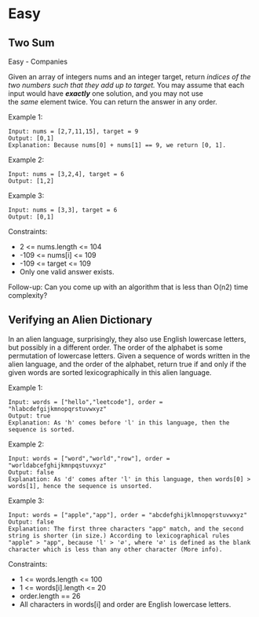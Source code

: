 # Easy

## Two Sum

Easy - Companies

Given an array of integers nums and an integer target, return *indices of the two numbers such that they add up to target.*
You may assume that each input would have **_exactly_** one solution, and you may not use the *same* element twice.
You can return the answer in any order.

Example 1:

    Input: nums = [2,7,11,15], target = 9
    Output: [0,1]
    Explanation: Because nums[0] + nums[1] == 9, we return [0, 1].

Example 2:

    Input: nums = [3,2,4], target = 6
    Output: [1,2]

Example 3:

    Input: nums = [3,3], target = 6
    Output: [0,1]

Constraints:

- 2 <= nums.length <= 104
- -109 <= nums[i] <= 109
- -109 <= target <= 109
- Only one valid answer exists.

Follow-up: Can you come up with an algorithm that is less than O(n2) time complexity?

## Verifying an Alien Dictionary

In an alien language, surprisingly, they also use English lowercase letters, but possibly in a different order. The order of the alphabet is some permutation of lowercase letters.
Given a sequence of words written in the alien language, and the order of the alphabet, return true if and only if the given words are sorted lexicographically in this alien language.

Example 1:

    Input: words = ["hello","leetcode"], order = "hlabcdefgijkmnopqrstuvwxyz"
    Output: true
    Explanation: As 'h' comes before 'l' in this language, then the sequence is sorted.

Example 2:

    Input: words = ["word","world","row"], order = "worldabcefghijkmnpqstuvxyz"
    Output: false
    Explanation: As 'd' comes after 'l' in this language, then words[0] > words[1], hence the sequence is unsorted.

Example 3:

    Input: words = ["apple","app"], order = "abcdefghijklmnopqrstuvwxyz"
    Output: false
    Explanation: The first three characters "app" match, and the second string is shorter (in size.) According to lexicographical rules "apple" > "app", because 'l' > '∅', where '∅' is defined as the blank character which is less than any other character (More info).

Constraints:

- 1 <= words.length <= 100
- 1 <= words[i].length <= 20
- order.length == 26
- All characters in words[i] and order are English lowercase letters.
